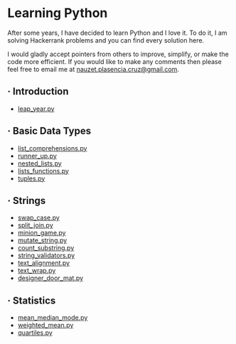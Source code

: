 # Learning Python

After some years, I have decided to learn Python and I love it. To do it, I am solving Hackerrank problems and you can find every solution here.

I would gladly accept pointers from others to improve, simplify, or make the code more efficient. If you would like to make any comments then please feel free to email me at nauzet.plasencia.cruz@gmail.com.

## · Introduction
- [leap_year.py](https://github.com/nplasencia/LearningPython/blob/master/Introduction/leap_year.py)

## · Basic Data Types
- [list_comprehensions.py](https://github.com/nplasencia/LearningPython/blob/master/BasicDataTypes/list_comprehensions.py)
- [runner_up.py](https://github.com/nplasencia/LearningPython/blob/master/BasicDataTypes/runner_up.py)
- [nested_lists.py](https://github.com/nplasencia/LearningPython/blob/master/BasicDataTypes/nested_lists.py)
- [lists_functions.py](https://github.com/nplasencia/LearningPython/blob/master/BasicDataTypes/lists_functions.py)
- [tuples.py](https://github.com/nplasencia/LearningPython/blob/master/BasicDataTypes/tuples.py)

## · Strings
- [swap_case.py](https://github.com/nplasencia/LearningPython/blob/master/Strings/swap_case.py)
- [split_join.py](https://github.com/nplasencia/LearningPython/blob/master/Strings/split_join.py)
- [minion_game.py](https://github.com/nplasencia/LearningPython/blob/master/Strings/minion_game.py)
- [mutate_string.py](https://github.com/nplasencia/LearningPython/blob/master/Strings/mutate_string.py)
- [count_substring.py](https://github.com/nplasencia/LearningPython/blob/master/Strings/count_substring.py)
- [string_validators.py](https://github.com/nplasencia/LearningPython/blob/master/Strings/string_validators.py)
- [text_alignment.py](https://github.com/nplasencia/LearningPython/blob/master/Strings/text_alignment.py)
- [text_wrap.py](https://github.com/nplasencia/LearningPython/blob/master/Strings/text_wrap.py)
- [designer_door_mat.py](https://github.com/nplasencia/LearningPython/blob/master/Strings/designer_doow_mat.py)

## · Statistics
- [mean_median_mode.py](https://github.com/nplasencia/LearningPython/blob/master/Statistics/mean_median_mode.py)
- [weighted_mean.py](https://github.com/nplasencia/LearningPython/blob/master/Statistics/weighted_mean.py)
- [quartiles.py](https://github.com/nplasencia/LearningPython/blob/master/Statistics/quartiles.py)
